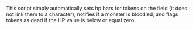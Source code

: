 This script simply automatically sets hp bars for tokens on the field (it does not link them to a character), notifies if a monster is bloodied, and flags tokens as dead if the HP value is below or equal zero.
